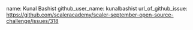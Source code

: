 name: Kunal Bashist
github_user_name: kunalbashist
url_of_github_issue: https://github.com/scaleracademy/scaler-september-open-source-challenge/issues/318